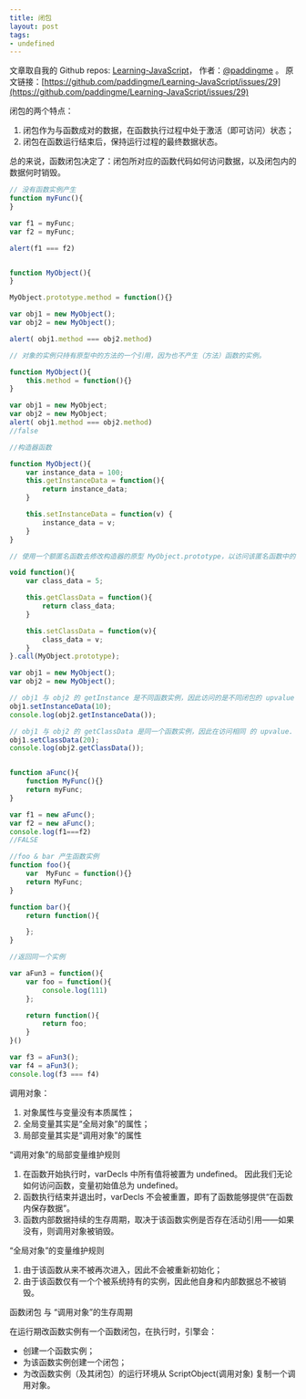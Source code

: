 ```yaml
---
title: 闭包
layout: post
tags:
- undefined
---
```



 文章取自我的 Github  repos: [Learning-JavaScript](https://github.com/paddingme/Learning-JavaScript)， 作者：[@paddingme](http://padding.me/about.html) 。
  原文链接：[https://github.com/paddingme/Learning-JavaScript/issues/29](https://github.com/paddingme/Learning-JavaScript/issues/29)

闭包的两个特点：

1. 闭包作为与函数成对的数据，在函数执行过程中处于激活（即可访问）状态；
2. 闭包在函数运行结束后，保持运行过程的最终数据状态。


总的来说，函数闭包决定了：闭包所对应的函数代码如何访问数据，以及闭包内的数据何时销毁。

```js
// 没有函数实例产生
function myFunc(){
}

var f1 = myFunc;
var f2 = myFunc;

alert(f1 === f2)
```

```js

function MyObject(){
}

MyObject.prototype.method = function(){}

var obj1 = new MyObject();
var obj2 = new MyObject();

alert( obj1.method === obj2.method)

// 对象的实例只持有原型中的方法的一个引用，因为也不产生（方法）函数的实例。

```

```js
function MyObject(){
    this.method = function(){}
}

var obj1 = new MyObject;
var obj2 = new MyObject;
alert( obj1.method === obj2.method)
//false
```



```js
//构造器函数

function MyObject(){
    var instance_data = 100;
    this.getInstanceData = function(){
        return instance_data;
    }

    this.setInstanceData = function(v) {
        instance_data = v;
    }
}

// 使用一个额匿名函数去修改构造器的原型 MyObject.prototype，以访问该匿名函数中的 upvalue

void function(){
    var class_data = 5;

    this.getClassData = function(){
        return class_data;
    }

    this.setClassData = function(v){
        class_data = v;
    }
}.call(MyObject.prototype);

var obj1 = new MyObject();
var obj2 = new MyObject();

// obj1 与 obj2 的 getInstance 是不同函数实例，因此访问的是不同闭包的 upvalue
obj1.setInstanceData(10);
console.log(obj2.getInstanceData());

// obj1 与 obj2 的 getClassData 是同一个函数实例，因此在访问相同 的 upvalue. 
obj1.setClassData(20);
console.log(obj2.getClassData());
```


```js

function aFunc(){
    function MyFunc(){}
    return myFunc;
}

var f1 = new aFunc();
var f2 = new aFunc();
console.log(f1===f2)
//FALSE
```


```js
//foo & bar 产生函数实例
function foo(){
    var  MyFunc = function(){}
    return MyFunc;
}

function bar(){
    return function(){

    };
}
```



```js
//返回同一个实例

var aFun3 = function(){
    var foo = function(){
        console.log(111)
    };

    return function(){
        return foo;
    }
}()

var f3 = aFun3();
var f4 = aFun3();
console.log(f3 === f4)
```



调用对象：

1. 对象属性与变量没有本质属性；
2. 全局变量其实是“全局对象”的属性；
3. 局部变量其实是“调用对象”的属性


“调用对象”的局部变量维护规则

1. 在函数开始执行时，varDecls 中所有值将被置为 undefined。 因此我们无论如何访问函数，变量初始值总为 undefined。
2. 函数执行结束并退出时，varDecls 不会被重置，即有了函数能够提供“在函数内保存数据”。
3. 函数内部数据持续的生存周期，取决于该函数实例是否存在活动引用——如果没有，则调用对象被销毁。



“全局对象”的变量维护规则

1. 由于该函数从来不被再次进入，因此不会被重新初始化；
2. 由于该函数仅有一个个被系统持有的实例，因此他自身和内部数据总不被销毁。


函数闭包 与 “调用对象”的生存周期

在运行期改函数实例有一个函数闭包，在执行时，引擎会：
- 创建一个函数实例；
- 为该函数实例创建一个闭包；
- 为改函数实例（及其闭包）的运行环境从 ScriptObject(调用对象) 复制一个调用对象。
